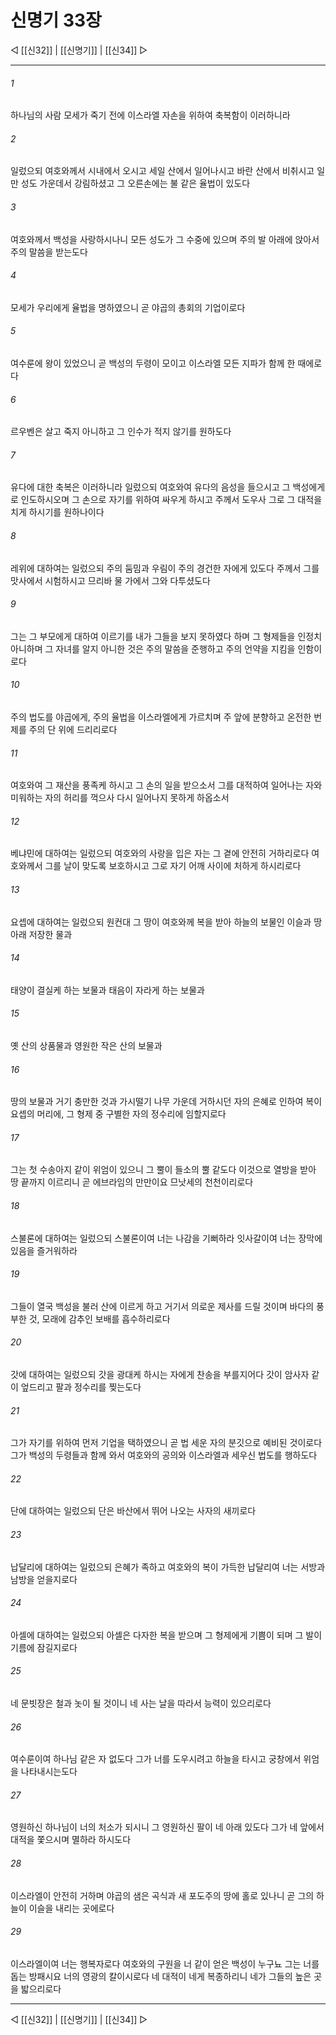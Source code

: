 # 신명기 33장

◁ [[신32]] | [[신명기]] | [[신34]] ▷
***

###### 1
하나님의 사람 모세가 죽기 전에 이스라엘 자손을 위하여 축복함이 이러하니라

###### 2
일렀으되 여호와께서 시내에서 오시고 세일 산에서 일어나시고 바란 산에서 비취시고 일만 성도 가운데서 강림하셨고 그 오른손에는 불 같은 율법이 있도다

###### 3
여호와께서 백성을 사랑하시나니 모든 성도가 그 수중에 있으며 주의 발 아래에 앉아서 주의 말씀을 받는도다

###### 4
모세가 우리에게 율법을 명하였으니 곧 야곱의 총회의 기업이로다

###### 5
여수룬에 왕이 있었으니 곧 백성의 두령이 모이고 이스라엘 모든 지파가 함께 한 때에로다

###### 6
르우벤은 살고 죽지 아니하고 그 인수가 적지 않기를 원하도다

###### 7
유다에 대한 축복은 이러하니라 일렀으되 여호와여 유다의 음성을 들으시고 그 백성에게로 인도하시오며 그 손으로 자기를 위하여 싸우게 하시고 주께서 도우사 그로 그 대적을 치게 하시기를 원하나이다

###### 8
레위에 대하여는 일렀으되 주의 둠밈과 우림이 주의 경건한 자에게 있도다 주께서 그를 맛사에서 시험하시고 므리바 물 가에서 그와 다투셨도다

###### 9
그는 그 부모에게 대하여 이르기를 내가 그들을 보지 못하였다 하며 그 형제들을 인정치 아니하며 그 자녀를 알지 아니한 것은 주의 말씀을 준행하고 주의 언약을 지킴을 인함이로다

###### 10
주의 법도를 야곱에게, 주의 율법을 이스라엘에게 가르치며 주 앞에 분향하고 온전한 번제를 주의 단 위에 드리리로다

###### 11
여호와여 그 재산을 풍족케 하시고 그 손의 일을 받으소서 그를 대적하여 일어나는 자와 미워하는 자의 허리를 꺽으사 다시 일어나지 못하게 하옵소서

###### 12
베냐민에 대하여는 일렀으되 여호와의 사랑을 입은 자는 그 곁에 안전히 거하리로다 여호와께서 그를 날이 맞도록 보호하시고 그로 자기 어깨 사이에 처하게 하시리로다

###### 13
요셉에 대하여는 일렀으되 원컨대 그 땅이 여호와께 복을 받아 하늘의 보물인 이슬과 땅 아래 저장한 물과

###### 14
태양이 결실케 하는 보물과 태음이 자라게 하는 보물과

###### 15
옛 산의 상품물과 영원한 작은 산의 보물과

###### 16
땅의 보물과 거기 충만한 것과 가시떨기 나무 가운데 거하시던 자의 은혜로 인하여 복이 요셉의 머리에, 그 형제 중 구별한 자의 정수리에 임할지로다

###### 17
그는 첫 수송아지 같이 위엄이 있으니 그 뿔이 들소의 뿔 같도다 이것으로 열방을 받아 땅 끝까지 이르리니 곧 에브라임의 만만이요 므낫세의 천천이리로다

###### 18
스불론에 대하여는 일렀으되 스불론이여 너는 나감을 기뻐하라 잇사갈이여 너는 장막에 있음을 즐거워하라

###### 19
그들이 열국 백성을 불러 산에 이르게 하고 거기서 의로운 제사를 드릴 것이며 바다의 풍부한 것, 모래에 감추인 보배를 흡수하리로다

###### 20
갓에 대하여는 일렀으되 갓을 광대케 하시는 자에게 찬송을 부를지어다 갓이 암사자 같이 엎드리고 팔과 정수리를 찢는도다

###### 21
그가 자기를 위하여 먼저 기업을 택하였으니 곧 법 세운 자의 분깃으로 예비된 것이로다 그가 백성의 두령들과 함께 와서 여호와의 공의와 이스라엘과 세우신 법도를 행하도다

###### 22
단에 대하여는 일렀으되 단은 바산에서 뛰어 나오는 사자의 새끼로다

###### 23
납달리에 대하여는 일렀으되 은혜가 족하고 여호와의 복이 가득한 납달리여 너는 서방과 남방을 얻을지로다

###### 24
아셀에 대하여는 일렀으되 아셀은 다자한 복을 받으며 그 형제에게 기쁨이 되며 그 발이 기름에 잠길지로다

###### 25
네 문빗장은 철과 놋이 될 것이니 네 사는 날을 따라서 능력이 있으리로다

###### 26
여수룬이여 하나님 같은 자 없도다 그가 너를 도우시려고 하늘을 타시고 궁창에서 위엄을 나타내시는도다

###### 27
영원하신 하나님이 너의 처소가 되시니 그 영원하신 팔이 네 아래 있도다 그가 네 앞에서 대적을 쫓으시며 멸하라 하시도다

###### 28
이스라엘이 안전히 거하며 야곱의 샘은 곡식과 새 포도주의 땅에 홀로 있나니 곧 그의 하늘이 이슬을 내리는 곳에로다

###### 29
이스라엘이여 너는 행복자로다 여호와의 구원을 너 같이 얻은 백성이 누구뇨 그는 너를 돕는 방패시요 너의 영광의 칼이시로다 네 대적이 네게 복종하리니 네가 그들의 높은 곳을 밟으리로다

***
◁ [[신32]] | [[신명기]] | [[신34]] ▷